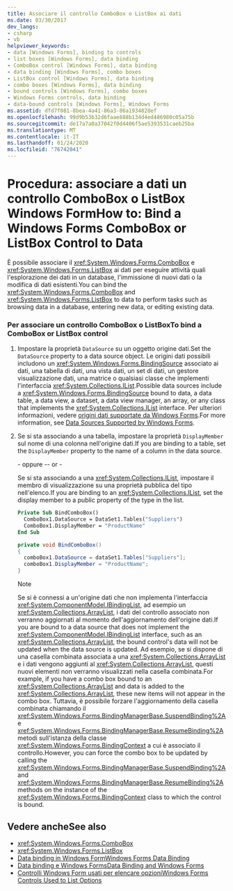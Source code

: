 ```yaml
---
title: Associare il controllo ComboBox o ListBox ai dati
ms.date: 03/30/2017
dev_langs:
- csharp
- vb
helpviewer_keywords:
- data [Windows Forms], binding to controls
- list boxes [Windows Forms], data binding
- ComboBox control [Windows Forms], data binding
- data binding [Windows Forms], combo boxes
- ListBox control [Windows Forms], data binding
- combo boxes [Windows Forms], data binding
- bound controls [Windows Forms], combo boxes
- Windows Forms controls, data binding
- data-bound controls [Windows Forms], Windows Forms
ms.assetid: dfd7f081-8bea-4a41-86a3-86a1934828ef
ms.openlocfilehash: 99d9b53b32d6faae888b134d4ed486980c05a75b
ms.sourcegitcommit: de17a7a0a37042f0d4406f5ae5393531caeb25ba
ms.translationtype: MT
ms.contentlocale: it-IT
ms.lasthandoff: 01/24/2020
ms.locfileid: "76742041"
---
```

# <a name="how-to-bind-a-windows-forms-combobox-or-listbox-control-to-data"></a><span data-ttu-id="7f3c9-102">Procedura: associare a dati un controllo ComboBox o ListBox Windows Form</span><span class="sxs-lookup"><span data-stu-id="7f3c9-102">How to: Bind a Windows Forms ComboBox or ListBox Control to Data</span></span>
<span data-ttu-id="7f3c9-103">È possibile associare il <xref:System.Windows.Forms.ComboBox> e <xref:System.Windows.Forms.ListBox> ai dati per eseguire attività quali l'esplorazione dei dati in un database, l'immissione di nuovi dati o la modifica di dati esistenti.</span><span class="sxs-lookup"><span data-stu-id="7f3c9-103">You can bind the <xref:System.Windows.Forms.ComboBox> and <xref:System.Windows.Forms.ListBox> to data to perform tasks such as browsing data in a database, entering new data, or editing existing data.</span></span>  
  
### <a name="to-bind-a-combobox-or-listbox-control"></a><span data-ttu-id="7f3c9-104">Per associare un controllo ComboBox o ListBox</span><span class="sxs-lookup"><span data-stu-id="7f3c9-104">To bind a ComboBox or ListBox control</span></span>  
  
1. <span data-ttu-id="7f3c9-105">Impostare la proprietà `DataSource` su un oggetto origine dati.</span><span class="sxs-lookup"><span data-stu-id="7f3c9-105">Set the `DataSource` property to a data source object.</span></span> <span data-ttu-id="7f3c9-106">Le origini dati possibili includono un <xref:System.Windows.Forms.BindingSource> associato ai dati, una tabella di dati, una vista dati, un set di dati, un gestore visualizzazione dati, una matrice o qualsiasi classe che implementi l'interfaccia <xref:System.Collections.IList>.</span><span class="sxs-lookup"><span data-stu-id="7f3c9-106">Possible data sources include a <xref:System.Windows.Forms.BindingSource> bound to data, a data table, a data view, a dataset, a data view manager, an array, or any class that implements the <xref:System.Collections.IList> interface.</span></span> <span data-ttu-id="7f3c9-107">Per ulteriori informazioni, vedere [origini dati supportate da Windows Forms](../data-sources-supported-by-windows-forms.md).</span><span class="sxs-lookup"><span data-stu-id="7f3c9-107">For more information, see [Data Sources Supported by Windows Forms](../data-sources-supported-by-windows-forms.md).</span></span>  
  
2. <span data-ttu-id="7f3c9-108">Se si sta associando a una tabella, impostare la proprietà `DisplayMember` sul nome di una colonna nell'origine dati.</span><span class="sxs-lookup"><span data-stu-id="7f3c9-108">If you are binding to a table, set the `DisplayMember` property to the name of a column in the data source.</span></span>  
  
     <span data-ttu-id="7f3c9-109">\- oppure -</span><span class="sxs-lookup"><span data-stu-id="7f3c9-109">\- or -</span></span>  
  
     <span data-ttu-id="7f3c9-110">Se si sta associando a una <xref:System.Collections.IList>, impostare il membro di visualizzazione su una proprietà pubblica del tipo nell'elenco.</span><span class="sxs-lookup"><span data-stu-id="7f3c9-110">If you are binding to an <xref:System.Collections.IList>, set the display member to a public property of the type in the list.</span></span>  
  
    ```vb  
    Private Sub BindComboBox()  
      ComboBox1.DataSource = DataSet1.Tables("Suppliers")  
      ComboBox1.DisplayMember = "ProductName"  
    End Sub  
    ```  
  
    ```csharp  
    private void BindComboBox()  
    {  
      comboBox1.DataSource = dataSet1.Tables["Suppliers"];  
      comboBox1.DisplayMember = "ProductName";  
    }  
    ```  
  
    > [!NOTE]
    > <span data-ttu-id="7f3c9-111">Se si è connessi a un'origine dati che non implementa l'interfaccia <xref:System.ComponentModel.IBindingList>, ad esempio un <xref:System.Collections.ArrayList>, i dati del controllo associato non verranno aggiornati al momento dell'aggiornamento dell'origine dati.</span><span class="sxs-lookup"><span data-stu-id="7f3c9-111">If you are bound to a data source that does not implement the <xref:System.ComponentModel.IBindingList> interface, such as an <xref:System.Collections.ArrayList>, the bound control's data will not be updated when the data source is updated.</span></span> <span data-ttu-id="7f3c9-112">Ad esempio, se si dispone di una casella combinata associata a una <xref:System.Collections.ArrayList> e i dati vengono aggiunti al <xref:System.Collections.ArrayList>, questi nuovi elementi non verranno visualizzati nella casella combinata.</span><span class="sxs-lookup"><span data-stu-id="7f3c9-112">For example, if you have a combo box bound to an <xref:System.Collections.ArrayList> and data is added to the <xref:System.Collections.ArrayList>, these new items will not appear in the combo box.</span></span> <span data-ttu-id="7f3c9-113">Tuttavia, è possibile forzare l'aggiornamento della casella combinata chiamando il <xref:System.Windows.Forms.BindingManagerBase.SuspendBinding%2A> e <xref:System.Windows.Forms.BindingManagerBase.ResumeBinding%2A> metodi sull'istanza della classe <xref:System.Windows.Forms.BindingContext> a cui è associato il controllo.</span><span class="sxs-lookup"><span data-stu-id="7f3c9-113">However, you can force the combo box to be updated by calling the <xref:System.Windows.Forms.BindingManagerBase.SuspendBinding%2A> and <xref:System.Windows.Forms.BindingManagerBase.ResumeBinding%2A> methods on the instance of the <xref:System.Windows.Forms.BindingContext> class to which the control is bound.</span></span>  
  
## <a name="see-also"></a><span data-ttu-id="7f3c9-114">Vedere anche</span><span class="sxs-lookup"><span data-stu-id="7f3c9-114">See also</span></span>

- <xref:System.Windows.Forms.ComboBox>
- <xref:System.Windows.Forms.ListBox>
- [<span data-ttu-id="7f3c9-115">Data binding in Windows Form</span><span class="sxs-lookup"><span data-stu-id="7f3c9-115">Windows Forms Data Binding</span></span>](../windows-forms-data-binding.md)
- [<span data-ttu-id="7f3c9-116">Data binding e Windows Forms</span><span class="sxs-lookup"><span data-stu-id="7f3c9-116">Data Binding and Windows Forms</span></span>](../data-binding-and-windows-forms.md)
- [<span data-ttu-id="7f3c9-117">Controlli Windows Form usati per elencare opzioni</span><span class="sxs-lookup"><span data-stu-id="7f3c9-117">Windows Forms Controls Used to List Options</span></span>](windows-forms-controls-used-to-list-options.md)
